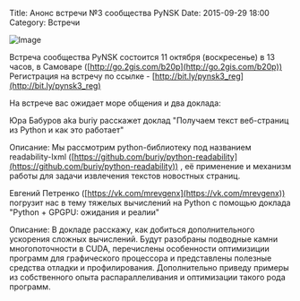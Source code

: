 Title: Анонс встречи №3 сообщества PyNSK
Date: 2015-09-29 18:00
Category: Встречи

![Image](http://old.pynsk.ru/images/event/event_3.png)

Встреча сообщества PyNSK состоится 11 октября (воскресенье) в 13 часов, в Самоваре ([http://go.2gis.com/b20p](http://go.2gis.com/b20p))
Регистрация на встречу по ссылке - [http://bit.ly/pynsk3_reg](http://bit.ly/pynsk3_reg) 

На встрече вас ожидает море общения и два доклада:

Юра Бабуров aka buriy расскажет доклад  "Получаем текст веб-страниц из Python и как это работает"

Описание: Мы рассмотрим python-библиотеку под названием readability-lxml ([https://github.com/buriy/python-readability](https://github.com/buriy/python-readability)) , её применение и механизм работы для задачи извлечения текстов новостных страниц. 


Евгений Петренко ([https://vk.com/mrevgenx](https://vk.com/mrevgenx)) погрузит нас в тему тяжелых вычислений на Python с помощью доклада "Python + GPGPU: ожидания и реалии"

Описание: В докладе расскажу, как добиться дополнительного ускорения сложных вычислений. Будут разобраны подводные камни многопоточности в CUDA, перечислены особенности оптимизиции программ для графического процессора и представлены полезные средства отладки и профилирования. Дополнительно приведу примеры из собственного опыта распараллеливания и оптимизации такого рода программ.

